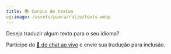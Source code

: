 ```yaml
---
title: 📚 Corpus de textos
og:image: /assets/pixra/ralju/texts.webp
---
```


Deseja traduzir algum texto para o seu idioma?

Participe do <a href="/pt/articles/live-chat">💬 do chat ao vivo</a> e envie sua tradução para inclusão.

<!-- export const TEXT_preface = `Pressione os botões para ocultar a coluna no idioma escolhido.<br />Deseja traduzir algum texto para o seu idioma?<br/>Inscreva-se em <a href="${discordChatUrl}"> 💬 o chat ao vivo</a> e envie sua tradução para inclusão.<br/><a href="/texts/"><button class="rounded drop-shadow bg-deep-orange-300 hover:bg-deep -orange-400 focus:bg-deep-orange-400 text-white lead-normal select-none py-2 px-4">🔙 Todos os textos</button></a>`; -->